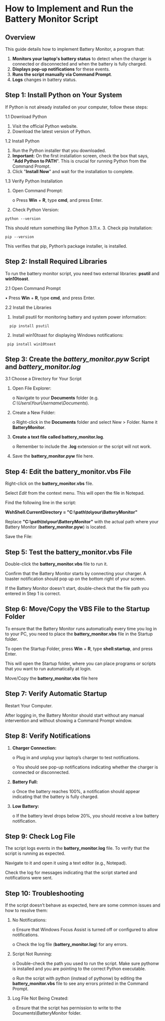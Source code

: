 # How to Implement and Run the Battery Monitor Script

## Overview

This guide details how to implement Battery Monitor, a program that:
1.	**Monitors your laptop's battery status** to detect when the charger is connected or disconnected and when the battery is fully charged.
2.	**Displays pop-up notifications** for these events.
3.	**Runs the script manually via Command Prompt**.
4.	**Logs** changes in battery status.

## Step 1: Install Python on Your System

If Python is not already installed on your computer, follow these steps:

1.1 Download Python
  1.	Visit the official Python website.
  2.	Download the latest version of Python.

1.2 Install Python
  1.	Run the Python installer that you downloaded.
  2.	**Important:** On the first installation screen, check the box that says, "**Add Python to PATH**". This is crucial for running Python from the Command Prompt.
  3.	Click "**Install Now**" and wait for the installation to complete.

1.3 Verify Python Installation
  1.	Open Command Prompt:
     
        o	Press **Win** + **R**, type **cmd**, and press Enter.
  2.	Check Python Version:

    python --version
      
  This should return something like Python 3.11.x.
  3.	Check pip Installation:
  
    pip --version      
  This verifies that pip, Python’s package installer, is installed.

## Step 2: Install Required Libraries

To run the battery monitor script, you need two external libraries: **psutil** and **win10toast**.

2.1 Open Command Prompt
 
  •	Press **Win** + **R**, type **cmd**, and press Enter.

2.2 Install the Libraries
  1.	Install psutil for monitoring battery and system power information:

      pip install psutil
  2.	Install win10toast for displaying Windows notifications:

     pip install win10toast

## Step 3: Create the *battery_monitor.pyw* Script and *battery_monitor.log*
3.1 Choose a Directory for Your Script
 
  1.	Open File Explorer:
  
        o Navigate to your **Documents** folder (e.g. *C:\Users\YourUsername\Documents*).
  2.	Create a New Folder:
 
        o Right-click in the **Documents** folder and select New > Folder. Name it **BatteryMonitor**.
  3.	**Create a text file called battery_monitor.log**. 
  
        o	Remember to include the **.log** extension or the script will not work.
  4.	Save the **battery_monitor.pyw** file here.

## Step 4: Edit the battery_monitor.vbs File

Right-click on the **battery_monitor.vbs** file.

Select *Edit* from the context menu. This will open the file in Notepad.

Find the following line in the script:

**WshShell.CurrentDirectory = "C:\path\to\your\BatteryMonitor"**

Replace **"C:\path\to\your\BatteryMonitor"** with the actual path where your Battery Monitor (**battery_monitor.pyw**) is located.

Save the File:

## Step 5: Test the battery_monitor.vbs File

Double-click the **battery_monitor.vbs** file to run it.

Confirm that the Battery Monitor starts by connecting your charger. A toaster notification should pop up on the bottom right of your screen.

If the Battery Monitor doesn't start, double-check that the file path you entered in Step 1 is correct.

## Step 6: Move/Copy the VBS File to the Startup Folder

To ensure that the Battery Monitor runs automatically every time you log in to your PC, you need to place the **battery_monitor.vbs** file in the Startup folder.

To open the Startup Folder, press **Win** + **R**, type **shell:startup**, and press Enter.

This will open the Startup folder, where you can place programs or scripts that you want to run automatically at login.

Move/Copy the **battery_monitor.vbs** file here

## Step 7: Verify Automatic Startup

Restart Your Computer.

After logging in, the Battery Monitor should start without any manual intervention and without showing a Command Prompt window.

## Step 8: Verify Notifications
  
  1.	**Charger Connection:**

    	  o	Plug in and unplug your laptop’s charger to test notifications.

    	  o	You should see pop-up notifications indicating whether the charger is connected or disconnected.
  
  3.	**Battery Full:**

    	  o	Once the battery reaches 100%, a notification should appear indicating that the battery is fully charged.
 
  5.	**Low Battery:**

    	  o	If the battery level drops below 20%, you should receive a low battery notification.

## Step 9: Check Log File

The script logs events in the **battery_monitor.log** file. To verify that the script is running as expected.

Navigate to it and open it using a text editor (e.g., Notepad).

Check the log for messages indicating that the script started and notifications were sent.

## Step 10: Troubleshooting

If the script doesn’t behave as expected, here are some common issues and how to resolve them:

  1.	No Notifications:

    	  o	Ensure that Windows Focus Assist is turned off or configured to allow notifications.
    	
        o	Check the log file (**battery_monitor.log**) for any errors.
    	
  2.	Script Not Running:
     
        o	Double-check the path you used to run the script. Make sure pythonw is installed and you are pointing to the correct Python executable.
    	
        o	Run the script with python (instead of pythonw) by editing the **battery_monitor.vbs** file to see any errors printed in the Command Prompt.
    	
  4.	Log File Not Being Created:
     
        o	Ensure that the script has permission to write to the Documents\BatteryMonitor folder.


